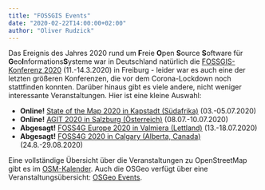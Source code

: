```yaml
---
title: "FOSSGIS Events"
date: "2020-02-22T14:00:00+02:00"
author: "Oliver Rudzick"
---
```

Das Ereignis des Jahres 2020 rund um **F**reie **O**pen **S**ource **S**oftware für **G**eo**I**nformations**S**ysteme war in Deutschland nat&uuml;rlich die [FOSSGIS-Konferenz 2020](https://www.fossgis-konferenz.de/2020/) (11.-14.3.2020) in Freiburg - leider war es auch eine der letzten gr&ouml;&szlig;eren Konferenzen, die vor dem Corona-Lockdown noch stattfinden konnten. Dar&uuml;ber hinaus gibt es viele andere, nicht weniger interessante Veranstaltungen. Hier ist eine kleine Auswahl:

 * **Online!** [State of the Map 2020 in Kapstadt (Südafrika)](https://2020.stateofthemap.org/) (03.-05.07.2020)
 * **Online!** [AGIT 2020 in Salzburg (&Ouml;sterreich)](https://www.agit.at/) (08.07.-10.07.2020)
 * **Abgesagt!** [FOSS4G Europe 2020 in Valmiera (Lettland)](https://2020.europe.foss4g.org/) (13.-18.07.2020)
 * **Abgesagt!** [FOSS4G 2020 in Calgary (Alberta, Canada)](https://2020.foss4g.org/cancellation) (24.8.-29.08.2020)
  
Eine vollst&auml;ndige &Uuml;bersicht &uuml;ber die Veranstaltungen zu OpenStreetMap gibt es im [OSM-Kalender](https://wiki.openstreetmap.org/wiki/Current_events).
Auch die  OSGeo verf&uuml;gt &uuml;ber eine Veranstaltungs&uuml;bersicht: [OSGeo Events](https://www.osgeo.org/events/).
